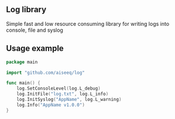 Log library
---

Simple fast and low resource consuming library for writing logs into console, file and syslog

Usage example
---

```go
package main

import "github.com/aiseeq/log"

func main() {
	log.SetConsoleLevel(log.L_debug)
	log.InitFile("log.txt", log.L_info)
	log.InitSyslog("AppName", log.L_warning)
	log.Info("AppName v1.0.0") 
}
```